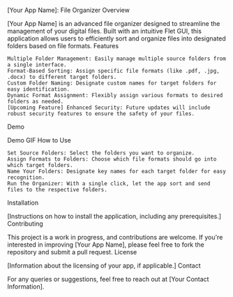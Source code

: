 [Your App Name]: File Organizer
Overview

[Your App Name] is an advanced file organizer designed to streamline the management of your digital files. Built with an intuitive Flet GUI, this application allows users to efficiently sort and organize files into designated folders based on file formats.
Features

    Multiple Folder Management: Easily manage multiple source folders from a single interface.
    Format-Based Sorting: Assign specific file formats (like .pdf, .jpg, .docx) to different target folders.
    Custom Folder Naming: Designate custom names for target folders for easy identification.
    Dynamic Format Assignment: Flexibly assign various formats to desired folders as needed.
    [Upcoming Feature] Enhanced Security: Future updates will include robust security features to ensure the safety of your files.

Demo

Demo GIF
How to Use

    Set Source Folders: Select the folders you want to organize.
    Assign Formats to Folders: Choose which file formats should go into which target folders.
    Name Your Folders: Designate key names for each target folder for easy recognition.
    Run the Organizer: With a single click, let the app sort and send files to the respective folders.

Installation

[Instructions on how to install the application, including any prerequisites.]
Contributing

This project is a work in progress, and contributions are welcome. If you're interested in improving [Your App Name], please feel free to fork the repository and submit a pull request.
License

[Information about the licensing of your app, if applicable.]
Contact

For any queries or suggestions, feel free to reach out at [Your Contact Information].
